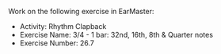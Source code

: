 Work on the following exercise in EarMaster:
- Activity: Rhythm Clapback
- Exercise Name: 3/4 - 1 bar: 32nd, 16th, 8th & Quarter notes
- Exercise Number: 26.7
